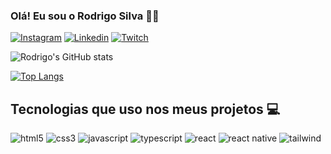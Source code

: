 
### Olá! Eu sou o Rodrigo Silva 👊🏼

[![Instagram](https://img.shields.io/badge/Instagram-E4405F?style=for-the-badge&logo=instagram&logoColor=white)](https://www.instagram.com/digle.silva/)
[![Linkedin](https://img.shields.io/badge/LinkedIn-0077B5?style=for-the-badge&logo=linkedin&logoColor=white)](https://www.linkedin.com/in/rodrigo-cleiton-silva/)
[![Twitch](https://img.shields.io/badge/Twitch-9146FF?style=for-the-badge&logo=twitch&logoColor=white)](https://www.twitch.tv/imdgos)

![Rodrigo's GitHub stats](https://github-readme-stats.vercel.app/api?username=rodrigo-dias-silva&show_icons=true&theme=dracula)

[![Top Langs](https://github-readme-stats.vercel.app/api/top-langs/?username=rodrigo-dias-silva&layout=compact&theme=dracula)](https://github.com/anuraghazra/github-readme-stats)

## Tecnologias que uso nos meus projetos 💻

<div>
  <img alt="html5" src="https://img.shields.io/badge/HTML5-E34F26?style=for-the-badge&logo=html5&logoColor=white"/>
  <img alt="css3" src="https://img.shields.io/badge/CSS3-1572B6?style=for-the-badge&logo=css3&logoColor=white"/>
  <img alt="javascript" src="https://img.shields.io/badge/JavaScript-F7DF1E?style=for-the-badge&logo=javascript&logoColor=black"/>
  <img alt="typescript" src="https://img.shields.io/badge/TypeScript-007ACC?style=for-the-badge&logo=typescript&logoColor=white"/>
  <img alt="react" src="https://img.shields.io/badge/React-20232A?style=for-the-badge&logo=react&logoColor=61DAFB"/>
  <img alt="react native" src="https://img.shields.io/badge/React_Native-20232A?style=for-the-badge&logo=react&logoColor=61DAFB"/>
  <img alt="tailwind" src="https://img.shields.io/badge/Tailwind_CSS-38B2AC?style=for-the-badge&logo=tailwind-css&logoColor=white"/>
</div>
